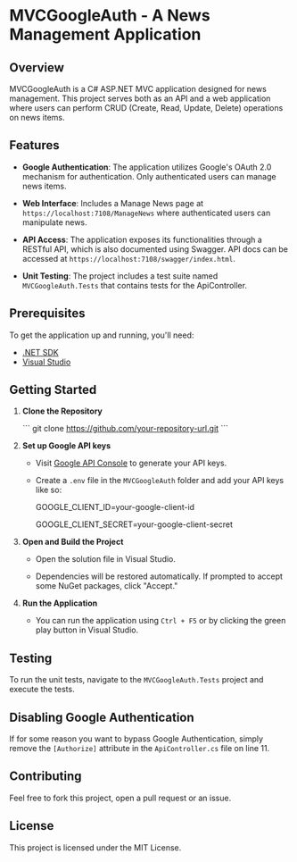 # MVCGoogleAuth - A News Management Application

## Overview

MVCGoogleAuth is a C# ASP.NET MVC application designed for news management. This project serves both as an API and a web application where users can perform CRUD (Create, Read, Update, Delete) operations on news items.

## Features

- **Google Authentication**: The application utilizes Google's OAuth 2.0 mechanism for authentication. Only authenticated users can manage news items.
  
- **Web Interface**: Includes a Manage News page at `https://localhost:7108/ManageNews` where authenticated users can manipulate news.

- **API Access**: The application exposes its functionalities through a RESTful API, which is also documented using Swagger. API docs can be accessed at `https://localhost:7108/swagger/index.html`.

- **Unit Testing**: The project includes a test suite named `MVCGoogleAuth.Tests` that contains tests for the ApiController.

## Prerequisites

To get the application up and running, you'll need:

- [.NET SDK](https://dotnet.microsoft.com/download)
- [Visual Studio](https://visualstudio.microsoft.com/downloads/)

## Getting Started

1. **Clone the Repository**
  
    \`\`\`
    git clone https://github.com/your-repository-url.git
    \`\`\`

2. **Set up Google API keys**

    - Visit [Google API Console](https://console.developers.google.com/) to generate your API keys.
  
    - Create a `.env` file in the `MVCGoogleAuth` folder and add your API keys like so:
      
      GOOGLE_CLIENT_ID=your-google-client-id
      
      GOOGLE_CLIENT_SECRET=your-google-client-secret

3. **Open and Build the Project**

    - Open the solution file in Visual Studio.
  
    - Dependencies will be restored automatically. If prompted to accept some NuGet packages, click "Accept."

4. **Run the Application**

    - You can run the application using `Ctrl + F5` or by clicking the green play button in Visual Studio.

## Testing

To run the unit tests, navigate to the `MVCGoogleAuth.Tests` project and execute the tests.

## Disabling Google Authentication

If for some reason you want to bypass Google Authentication, simply remove the `[Authorize]` attribute in the `ApiController.cs` file on line 11.

## Contributing

Feel free to fork this project, open a pull request or an issue.

## License

This project is licensed under the MIT License.
